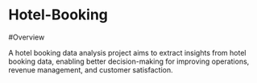 # Hotel-Booking
#Overview

A hotel booking data analysis project aims to extract insights from hotel booking data, enabling better decision-making for improving operations, revenue management, and customer satisfaction. 

